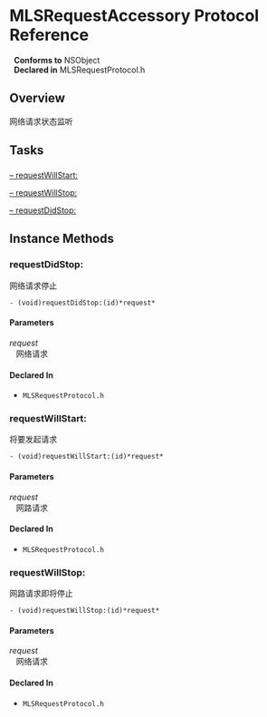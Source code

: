 # MLSRequestAccessory Protocol Reference

&nbsp;&nbsp;**Conforms to** NSObject  
&nbsp;&nbsp;**Declared in** MLSRequestProtocol.h  

## Overview

网络请求状态监听

## Tasks

### 

[&ndash;&nbsp;requestWillStart:](#//api/name/requestWillStart:)  

[&ndash;&nbsp;requestWillStop:](#//api/name/requestWillStop:)  

[&ndash;&nbsp;requestDidStop:](#//api/name/requestDidStop:)  

<a title="Instance Methods" name="instance_methods"></a>
## Instance Methods

<a name="//api/name/requestDidStop:" title="requestDidStop:"></a>
### requestDidStop:

网络请求停止

`- (void)requestDidStop:(id)*request*`

#### Parameters

*request*  
&nbsp;&nbsp;&nbsp;网络请求  

#### Declared In
* `MLSRequestProtocol.h`

<a name="//api/name/requestWillStart:" title="requestWillStart:"></a>
### requestWillStart:

将要发起请求

`- (void)requestWillStart:(id)*request*`

#### Parameters

*request*  
&nbsp;&nbsp;&nbsp;网路请求  

#### Declared In
* `MLSRequestProtocol.h`

<a name="//api/name/requestWillStop:" title="requestWillStop:"></a>
### requestWillStop:

网路请求即将停止

`- (void)requestWillStop:(id)*request*`

#### Parameters

*request*  
&nbsp;&nbsp;&nbsp;网络请求  

#### Declared In
* `MLSRequestProtocol.h`

